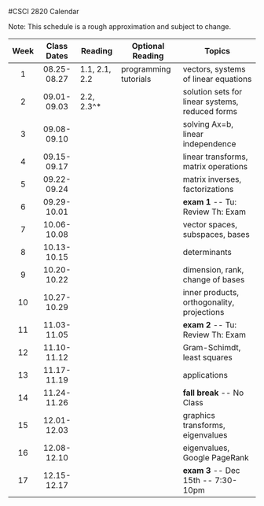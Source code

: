 #CSCI 2820 Calendar

Note: This schedule is a rough approximation and subject to change.

| Week  | Class Dates  | Reading       |    Optional Reading   |                Topics                                 |
|:-----:|:------------:| --------------| ----------------------|-------------------------------------------------------|
|   1   | 08.25-08.27  | 1.1, 2.1, 2.2 | programming tutorials | vectors, systems of linear equations                  |
|   2   | 09.01-09.03  | 2.2, 2.3^*    |                       | solution sets for linear systems, reduced forms       |
|   3   | 09.08-09.10  |               |                       | solving Ax=b, linear independence                     |
|   4   | 09.15-09.17  |               |                       | linear transforms, matrix operations                  |
|   5   | 09.22-09.24  |               |                       | matrix inverses, factorizations                       |
|   6   | 09.29-10.01  |               |                       | **exam 1** -- Tu: Review Th: Exam                     |
|   7   | 10.06-10.08  |               |                       | vector spaces, subspaces, bases                       |
|   8   | 10.13-10.15  |               |                       | determinants                                          |
|   9   | 10.20-10.22  |               |                       | dimension, rank, change of bases                      |
|  10   | 10.27-10.29  |               |                       | inner products, orthogonality, projections            |
|  11   | 11.03-11.05  |               |                       | **exam 2** -- Tu: Review Th: Exam                     |
|  12   | 11.10-11.12  |               |                       | Gram-Schimdt, least squares                           |
|  13   | 11.17-11.19  |               |                       | applications                                          |
|  14   | 11.24-11.26  |               |                       | **fall break** -- No Class                            |
|  15   | 12.01-12.03  |               |                       | graphics transforms, eigenvalues                      |
|  16   | 12.08-12.10  |               |                       | eigenvalues, Google PageRank                          |
|  17   | 12.15-12.17  |               |                       | **exam 3** -- Dec 15th -- 7:30-10pm                   |
